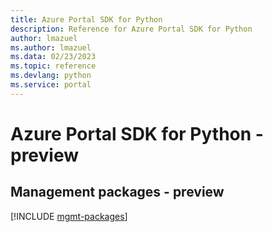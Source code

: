```yaml
---
title: Azure Portal SDK for Python
description: Reference for Azure Portal SDK for Python
author: lmazuel
ms.author: lmazuel
ms.data: 02/23/2023
ms.topic: reference
ms.devlang: python
ms.service: portal
---
```

# Azure Portal SDK for Python - preview

## Management packages - preview
[!INCLUDE [mgmt-packages](portal-mgmt-index.md)]